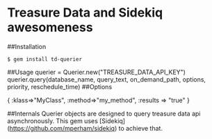 # Treasure Data and Sidekiq awesomeness

##Installation

    $ gem install td-querier

##Usage
querier = Querier.new("TREASURE_DATA_API_KEY")
querier.query(database_name, query_text, on_demand_path, options, priority, reschedule_time) 
##Options

{
    :klass=>"MyClass", 
    :method=>"my_method", 
    :results => "true"
}

##Internals
Querier objects are designed to query treasure data api asynchronously. This gem uses [Sidekiq] (https://github.com/mperham/sidekiq) to achieve that.
